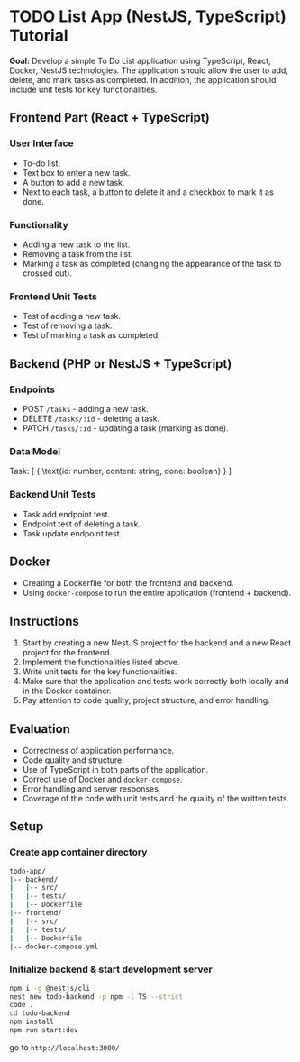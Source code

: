 # TODO List App (NestJS, TypeScript) Tutorial

**Goal:** Develop a simple To Do List application using TypeScript, React, Docker, NestJS technologies. The application should allow the user to add, delete, and mark tasks as completed. In addition, the application should include unit tests for key functionalities.

## Frontend Part (React + TypeScript)

### User Interface

- To-do list.
- Text box to enter a new task.
- A button to add a new task.
- Next to each task, a button to delete it and a checkbox to mark it as done.

### Functionality

- Adding a new task to the list.
- Removing a task from the list.
- Marking a task as completed (changing the appearance of the task to crossed out).

### Frontend Unit Tests

- Test of adding a new task.
- Test of removing a task.
- Test of marking a task as completed.

## Backend (PHP or NestJS + TypeScript)

### Endpoints

- POST `/tasks` - adding a new task.
- DELETE `/tasks/:id` - deleting a task.
- PATCH `/tasks/:id` - updating a task (marking as done).

### Data Model

Task:
\[
\{ \text{id: number, content: string, done: boolean} \}
\]

### Backend Unit Tests

- Task add endpoint test.
- Endpoint test of deleting a task.
- Task update endpoint test.

## Docker

- Creating a Dockerfile for both the frontend and backend.
- Using `docker-compose` to run the entire application (frontend + backend).

## Instructions

1. Start by creating a new NestJS project for the backend and a new React project for the frontend.
2. Implement the functionalities listed above.
3. Write unit tests for the key functionalities.
4. Make sure that the application and tests work correctly both locally and in the Docker container.
5. Pay attention to code quality, project structure, and error handling.

## Evaluation

- Correctness of application performance.
- Code quality and structure.
- Use of TypeScript in both parts of the application.
- Correct use of Docker and `docker-compose`.
- Error handling and server responses.
- Coverage of the code with unit tests and the quality of the written tests.

## Setup

### Create app container directory

```bash
todo-app/
|-- backend/
|   |-- src/
|   |-- tests/
|   |-- Dockerfile
|-- frontend/
|   |-- src/
|   |-- tests/
|   |-- Dockerfile
|-- docker-compose.yml
```

### Initialize backend & start development server

```bash
npm i -g @nestjs/cli
nest new todo-backend -p npm -l TS --strict
code . 
cd todo-backend
npm install
npm run start:dev
```

go to `http://localhost:3000/`
